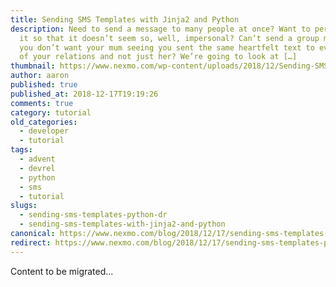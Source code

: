 ```yaml
---
title: Sending SMS Templates with Jinja2 and Python
description: Need to send a message to many people at once? Want to personalise
  it so that it doesn’t seem so, well, impersonal? Can’t send a group message as
  you don’t want your mum seeing you sent the same heartfelt text to every one
  of your relations and not just her? We’re going to look at […]
thumbnail: https://www.nexmo.com/wp-content/uploads/2018/12/Sending-SMS-templates-with-Jinja2-and-Python.png
author: aaron
published: true
published_at: 2018-12-17T19:19:26
comments: true
category: tutorial
old_categories:
  - developer
  - tutorial
tags:
  - advent
  - devrel
  - python
  - sms
  - tutorial
slugs:
  - sending-sms-templates-python-dr
  - sending-sms-templates-with-jinja2-and-python
canonical: https://www.nexmo.com/blog/2018/12/17/sending-sms-templates-python-dr
redirect: https://www.nexmo.com/blog/2018/12/17/sending-sms-templates-python-dr
---
```

Content to be migrated...